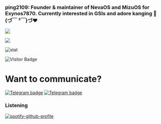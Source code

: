 ### ping2109: Founder & maintainer of NevaOS and MizuOS for Exynos7870. Currently interested in GSIs and adore kanging 🤤 </br> (づ￣ ³￣)づ❤

<p align="left" >  
  <a href="https://github.com/ping2109/github-readme-stats"> 
<img  src="https://github-readme-stats.vercel.app/api?username=ping2109&&show_icons=true&theme=radical"/>
  </a>
  </p>
  
<p align="left" >   
<img  src="https://github-readme-stats.vercel.app/api/top-langs/?username=ping2109&&show_icons=true&theme=radical"/>
  </p>

![stat](https://github-readme-streak-stats.herokuapp.com/?user=ping2109&theme=dark)

![Visitor Badge](https://visitor-badge.laobi.icu/badge?page_id=ping2109)<img align="left"/>

# Want to communicate?
[![Telegram badge](https://img.shields.io/badge/ping2109-30302f?style=flat&logo=telegram)](https://t.me/ping2109infos/12)
[![Telegram badge](https://img.shields.io/badge/penk2109-30302f?style=flat&logo=telegram)](https://telegram.me/realpenk2109)

### Listening
[![spotify-github-profile](https://spotify-github-profile.vercel.app/api/view?uid=f61hnqrb2dhk2dw8unfg0btxj&cover_image=true&theme=novatorem)](https://spotify-github-profile.vercel.app/api/view?uid=f61hnqrb2dhk2dw8unfg0btxj&redirect=true)
